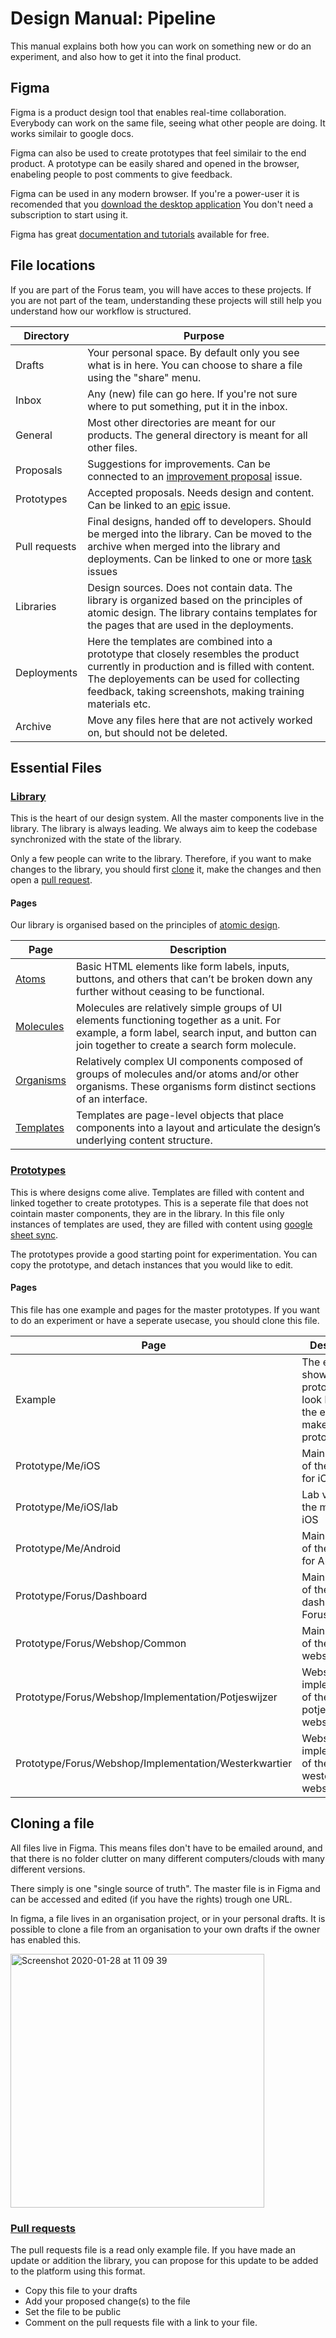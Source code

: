 # Design Manual: Pipeline
This manual explains both how you can work on something new or do an experiment, and also how to get it into the final product.

## Figma
Figma is a product design tool that enables real-time collaboration. Everybody can work on the same file, seeing what other people are doing. It works similair to google docs.

Figma can also be used to create prototypes that feel similair to the end product. A prototype can be easily shared and opened in the browser, enabeling people to post comments to give feedback.

Figma can be used in any modern browser. If you're a power-user it is recomended that you [download the desktop application](https://www.figma.com/downloads/) You don't need a subscription to start using it. 

Figma has great [documentation and tutorials](https://help.figma.com/hc/en-us) available for free.

## File locations
If you are part of the Forus team, you will have acces to these projects. If you are not part of the team, understanding these projects will still help you understand how our workflow is structured.

Directory | Purpose
-- | --
Drafts | Your personal space. By default only you see what is in here. You can choose to share a file using the "share" menu.
Inbox | Any (new) file can go here. If you're not sure where to put something, put it in the inbox.
General | Most other directories are meant for our products. The general directory is meant for all other files.
Proposals | Suggestions for improvements. Can be connected to an [improvement proposal](https://github.com/teamforus/general/blob/develop/manuals/development/issue-improvement-proposal.md) issue. 
Prototypes | Accepted proposals. Needs design and content. Can be linked to an [epic](https://github.com/teamforus/general/blob/develop/manuals/development/issue-epic.md) issue.
Pull requests | Final designs, handed off to developers. Should be merged into the library. Can be moved to the archive when merged into the library and deployments. Can be linked to one or more [task](https://github.com/teamforus/general/blob/develop/manuals/development/issue-task.md) issues 
Libraries | Design sources. Does not contain data. The library is organized based on the principles of atomic design. The library contains templates for the pages that are used in the deployments. 
Deployments | Here the templates are combined into a prototype that closely resembles the product currently in production and is filled with content. The deployements can be used for collecting feedback, taking screenshots, making training materials etc.
Archive | Move any files here that are not actively worked on, but should not be deleted.



## Essential Files

### [Library](https://www.figma.com/file/lmtX6abfCnGR9Ohep4TeI6/Library?node-id=15%3A0)
This is the heart of our design system. All the master components live in the library. The library is always leading. We  always aim to keep the codebase synchronized with the state of the library.

Only a few people can write to the library. Therefore, if you want to make changes to the library, you should first [clone](https://github.com/teamforus/development/blob/master/briefings/how-to-design.md#cloning-a-file) it, make the changes and then open a [pull request](https://github.com/teamforus/development/blob/master/briefings/how-to-design.md#pull-requests).

#### Pages
Our library is organised based on the principles of [atomic design](http://atomicdesign.bradfrost.com/chapter-2/). 

Page | Description
---|---
[Atoms](http://atomicdesign.bradfrost.com/chapter-2/#atoms) | Basic HTML elements like form labels, inputs, buttons, and others that can’t be broken down any further without ceasing to be functional.
[Molecules](http://atomicdesign.bradfrost.com/chapter-2/#molecules) | Molecules are relatively simple groups of UI elements functioning together as a unit. For example, a form label, search input, and button can join together to create a search form molecule.
[Organisms](http://atomicdesign.bradfrost.com/chapter-2/#organisms) | Relatively complex UI components composed of groups of molecules and/or atoms and/or other organisms. These organisms form distinct sections of an interface.
[Templates](http://atomicdesign.bradfrost.com/chapter-2/#templates) | Templates are page-level objects that place components into a layout and articulate the design’s underlying content structure.

### [Prototypes](https://www.figma.com/file/HL0xnMAHK9GtM9sWEK2rUM/Prototypes?node-id=14%3A647)
This is where designs come alive. Templates are filled with content and linked together to create prototypes. This is a seperate file that does not cointain master components, they are in the library. In this file only instances of templates are used, they are filled with content using [google sheet sync]().

The prototypes provide a good starting point for experimentation. You can copy the prototype, and detach instances that you would like to edit.

#### Pages
This file has one example and pages for the master prototypes. If you want to do an experiment or have a seperate usecase, you should clone this file.

Page | Description
---|---
Example | The example shows what a prototype can look like. Copy the example to make your own prototype.
Prototype/Me/iOS | Main prototype of the me app for iOS
Prototype/Me/iOS/lab | Lab version of the me app for iOS
Prototype/Me/Android | Main prototype of the me app for Android
Prototype/Forus/Dashboard | Main prototype of the dashboard Forus
Prototype/Forus/Webshop/Common | Main prototype of the common webshop
Prototype/Forus/Webshop/Implementation/Potjeswijzer | Webshop implementation of the potjeswijzer webshop.
Prototype/Forus/Webshop/Implementation/Westerkwartier | Webshop implementation of the westerkwartier webshop.

## Cloning a file
All files live in Figma. This means files don't have to be emailed around, and that there is no folder clutter on many different computers/clouds with many different versions. 

There simply is one "single source of truth". The master file is in Figma and can be accessed and edited (if you have the rights) trough one URL.

In figma, a file lives in an organisation project, or in your personal drafts. It is possible to clone a file from an organisation to your own drafts if the owner has enabled this.

<img width="406" alt="Screenshot 2020-01-28 at 11 09 39" src="https://user-images.githubusercontent.com/30194799/73254537-e46a8800-41be-11ea-89e1-c8855f136ea0.png">

### [Pull requests](https://www.figma.com/file/NsJsPJvWKqgoRtuTO6I8e5/Pull-Requests?node-id=3%3A112)
The pull requests file is a read only example file. If you have made an update or addition the library, you can propose for this update to be added to the platform using this format. 

* Copy this file to your drafts
* Add your proposed change(s) to the file
* Set the file to be public
* Comment on the pull requests file with a link to your file.








